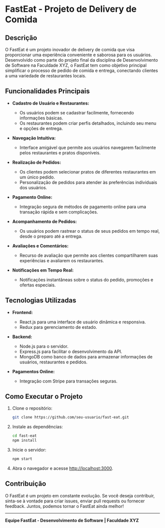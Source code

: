 # FastEat - Projeto de Delivery de Comida

## Descrição

O FastEat é um projeto inovador de delivery de comida que visa proporcionar uma experiência conveniente e saborosa para os usuários. Desenvolvido como parte do projeto final da disciplina de Desenvolvimento de Software na Faculdade XYZ, o FastEat tem como objetivo principal simplificar o processo de pedido de comida e entrega, conectando clientes a uma variedade de restaurantes locais.

## Funcionalidades Principais

- **Cadastro de Usuário e Restaurantes:**
    - Os usuários podem se cadastrar facilmente, fornecendo informações básicas.
    - Os restaurantes podem criar perfis detalhados, incluindo seu menu e opções de entrega.

- **Navegação Intuitiva:**
    - Interface amigável que permite aos usuários navegarem facilmente pelos restaurantes e pratos disponíveis.

- **Realização de Pedidos:**
    - Os clientes podem selecionar pratos de diferentes restaurantes em um único pedido.
    - Personalização de pedidos para atender às preferências individuais dos usuários.

- **Pagamento Online:**
    - Integração segura de métodos de pagamento online para uma transação rápida e sem complicações.

- **Acompanhamento de Pedidos:**
    - Os usuários podem rastrear o status de seus pedidos em tempo real, desde o preparo até a entrega.

- **Avaliações e Comentários:**
    - Recurso de avaliação que permite aos clientes compartilharem suas experiências e avaliarem os restaurantes.

- **Notificações em Tempo Real:**
    - Notificações instantâneas sobre o status do pedido, promoções e ofertas especiais.

## Tecnologias Utilizadas

- **Frontend:**
    - React.js para uma interface de usuário dinâmica e responsiva.
    - Redux para gerenciamento de estado.

- **Backend:**
    - Node.js para o servidor.
    - Express.js para facilitar o desenvolvimento da API.
    - MongoDB como banco de dados para armazenar informações de usuários, restaurantes e pedidos.

- **Pagamentos Online:**
    - Integração com Stripe para transações seguras.

## Como Executar o Projeto

1. Clone o repositório:
    ```bash
    git clone https://github.com/seu-usuario/fast-eat.git
    ```

2. Instale as dependências:
    ```bash
    cd fast-eat
    npm install
    ```

3. Inicie o servidor:
    ```bash
    npm start
    ```

4. Abra o navegador e acesse [http://localhost:3000](http://localhost:3000).

## Contribuição

O FastEat é um projeto em constante evolução. Se você deseja contribuir, sinta-se à vontade para criar issues, enviar pull requests ou fornecer feedback. Juntos, podemos tornar o FastEat ainda melhor!

---

**Equipe FastEat - Desenvolvimento de Software | Faculdade XYZ**
